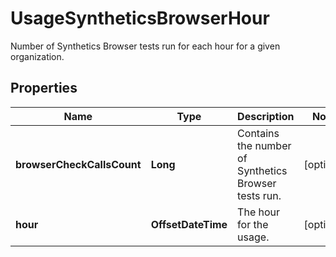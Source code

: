 

# UsageSyntheticsBrowserHour

Number of Synthetics Browser tests run for each hour for a given organization.
## Properties

Name | Type | Description | Notes
------------ | ------------- | ------------- | -------------
**browserCheckCallsCount** | **Long** | Contains the number of Synthetics Browser tests run. |  [optional]
**hour** | **OffsetDateTime** | The hour for the usage. |  [optional]



